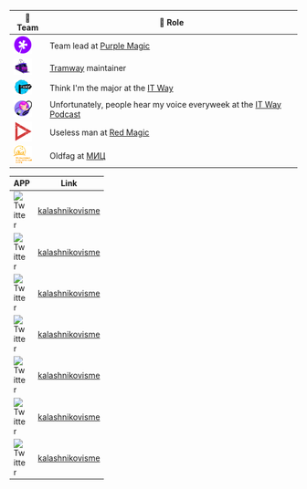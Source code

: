 👯 Team | 👷 Role
------|-----
![purple-magic](https://raw.githubusercontent.com/kalashnikovisme/kalashnikovisme/master/%D0%BF%D0%B5%D1%80%D0%BF%D0%BB%D0%BC%D1%8D%D0%B4%D0%B6%D0%B8%D0%BA1-min.png) | Team lead at [Purple Magic](https://github.com/Purple-Magic)
![tramway-ico](https://raw.githubusercontent.com/kalashnikovisme/kalashnikovisme/master/%D1%82%D1%80%D1%8D%D0%BC%D0%B2%D1%8D%D0%B9%D0%B1%D0%B5%D0%B7%D1%84%D0%BE%D0%BD%D0%B0-min.png) | [Tramway](https://github.com/purple-magic/tramway-core) maintainer
![it-way-ico](https://raw.githubusercontent.com/kalashnikovisme/kalashnikovisme/master/%D0%BB%D0%BE%D0%B3%D0%BE%D1%82%D0%B8%D0%BF.png) | Think I'm the major at the [IT Way](https://it-way.pro)
![it-way-podcast](https://raw.githubusercontent.com/kalashnikovisme/kalashnikovisme/master/logo.png) | Unfortunately, people hear my voice everyweek at the [IT Way Podcast](https://redcircle.com/shows/5a51ca0b-c930-480a-85f4-94a5f2190530/)
![red-magic-ico](https://raw.githubusercontent.com/kalashnikovisme/kalashnikovisme/master/red_madzhig_EBRIMA_BELYJ-min.png) | Useless man at [Red Magic](https://vk.com/redmagicprod)
![ulmic ico](https://raw.githubusercontent.com/kalashnikovisme/kalashnikovisme/master/logo_png.png) | Oldfag at [МИЦ](http://ulmic.ru)

APP | Link
----|-----
<img align="left" alt="Twitter" width="22px" src="https://cdn.jsdelivr.net/npm/simple-icons@v3/icons/rubygems.svg" /> | [kalashnikovisme](https://rubygems.org/profiles/kalashnikovisme)
<img align="left" alt="Twitter" width="22px" src="https://cdn.jsdelivr.net/npm/simple-icons@v3/icons/stackoverflow.svg" /> | [kalashnikovisme](https://stackoverflow.com/users/2152439/pavel-kalashnikov)
<img align="left" alt="Twitter" width="22px" src="https://cdn.jsdelivr.net/npm/simple-icons@v3/icons/gitlab.svg" /> | [kalashnikovisme](https://gitlab.com/kalashnikovisme)
<img align="left" alt="Twitter" width="22px" src="https://cdn.jsdelivr.net/npm/simple-icons@v3/icons/twitter.svg" /> | [kalashnikovisme](https://twitter.com/kalashnikovisme)
<img align="left" alt="Twitter" width="22px" src="https://cdn.jsdelivr.net/npm/simple-icons@v3/icons/linkedin.svg" /> | [kalashnikovisme](https://www.linkedin.com/in/%D0%BF%D0%B0%D0%B2%D0%B5%D0%BB-%D0%BA%D0%B0%D0%BB%D0%B0%D1%88%D0%BD%D0%B8%D0%BA%D0%BE%D0%B2-22115a57/)
<img align="left" alt="Twitter" width="22px" src="https://cdn.jsdelivr.net/npm/simple-icons@v3/icons/vk.svg" /> | [kalashnikovisme](https://vk.com/kalashnikovisme)
<img align="left" alt="Twitter" width="22px" src="https://cdn.jsdelivr.net/npm/simple-icons@v3/icons/facebook.svg" /> | [kalashnikovisme](https://fb.com/kalashnikovisme)
